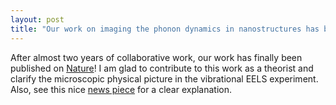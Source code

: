 ```yaml
---
layout: post
title: "Our work on imaging the phonon dynamics in nanostructures has been published on Nature!"
---
```


After almost two years of collaborative work, our work has finally been published on [Nature](https://www.nature.com/articles/s41586-022-04736-8)! I am glad to contribute to this work as a theorist and clarify the microscopic physical picture in the vibrational EELS experiment. Also, see this nice [news piece](https://www.nature.com/articles/d41586-022-01533-1) for a clear explanation.
